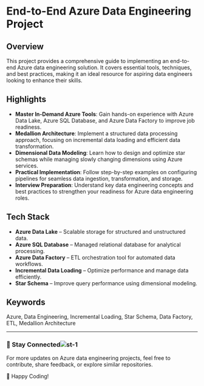 # End-to-End Azure Data Engineering Project

## Overview
This project provides a comprehensive guide to implementing an end-to-end Azure data engineering solution. It covers essential tools, techniques, and best practices, making it an ideal resource for aspiring data engineers looking to enhance their skills.

## Highlights
- **Master In-Demand Azure Tools**: Gain hands-on experience with Azure Data Lake, Azure SQL Database, and Azure Data Factory to improve job readiness.
- **Medallion Architecture**: Implement a structured data processing approach, focusing on incremental data loading and efficient data transformation.
- **Dimensional Data Modeling**: Learn how to design and optimize star schemas while managing slowly changing dimensions using Azure services.
- **Practical Implementation**: Follow step-by-step examples on configuring pipelines for seamless data ingestion, transformation, and storage.
- **Interview Preparation**: Understand key data engineering concepts and best practices to strengthen your readiness for Azure data engineering roles.

## Tech Stack
- **Azure Data Lake** – Scalable storage for structured and unstructured data.
- **Azure SQL Database** – Managed relational database for analytical processing.
- **Azure Data Factory** – ETL orchestration tool for automated data workflows.
- **Incremental Data Loading** – Optimize performance and manage data efficiently.
- **Star Schema** – Improve query performance using dimensional modeling.

## Keywords
Azure, Data Engineering, Incremental Loading, Star Schema, Data Factory, ETL, Medallion Architecture

---

### 📌 Stay Connected![st-1](https://github.com/user-attachments/assets/40b3fd17-47af-476c-b4b9-0ef564ea6445)

For more updates on Azure data engineering projects, feel free to contribute, share feedback, or explore similar repositories.

🚀 Happy Coding!

